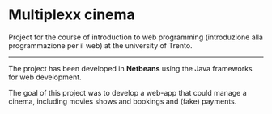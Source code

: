 Multiplexx cinema
===================


Project for the course of introduction to web programming (introduzione alla programmazione per il web) at the university of Trento.

----------

The project has been developed in **Netbeans** using the Java frameworks for web development.

The goal of this project was to develop a web-app that could manage a cinema, including movies shows and bookings and (fake) payments.